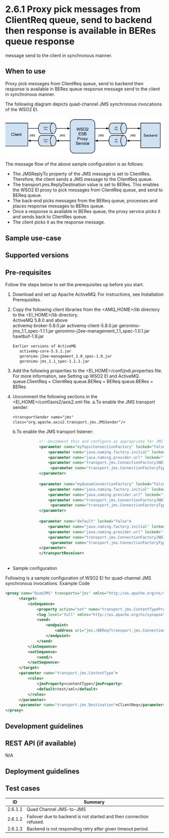# 2.6.1 Proxy pick messages from ClientReq queue, send to backend then  response is available in BERes queue response
 message send to the client in synchronous manner. 


## When to use
Proxy pick messages from ClientReq queue, send to backend then  response is available in BERes queue response message
 send to the client in synchronous manner. 

The following diagram depicts quad-channel JMS synchronous invocations of the WSO2 EI.

 ![Quad-channel--synchronous-JMS](images/Quad-channel--synchronous-JMS.png)

 The message flow of the above sample configuration is as follows:

- The JMSReplyTo property of the JMS message is set to ClientRes. Therefore, the client sends a JMS message to the ClientReq queue.
- The transport.jms.ReplyDestination value is set to BERes. This enables the WSO2 EI proxy to pick messages from 
ClientReq queue, and send to BEReq queue.
- The back-end picks messages from the BEReq queue, processes and places response messages to BERes queue.
- Once a response is available in BERes queue, the proxy service picks it and sends back to ClientRes queue.
- The client picks it as the response message.

## Sample use-case

## Supported versions

## Pre-requisites
Follow the steps below to set the prerequisites up before you start.

  1. Download and set up Apache ActiveMQ. For instructions, see Installation Prerequisites. 
  2. Copy the following client libraries from the <AMQ_HOME>/lib directory to the <EI_HOME>/lib directory.   
         ActiveMQ 5.8.0 and above   
            activemq-broker-5.8.0.jar
            activemq-client-5.8.0.jar
            geronimo-jms_1.1_spec-1.1.1.jar
            geronimo-j2ee-management_1.1_spec-1.0.1.jar
            hawtbuf-1.9.jar   

         Earlier versions of ActiveMQ
            activemq-core-5.5.1.jar
            geronimo-j2ee-management_1.0_spec-1.0.jar
            geronimo-jms_1.1_spec-1.1.1.jar
            
   3. Add the following properties to the <EI_HOME>/conf/jndi.properties file. For more information, see Setting up 
   WSO2 EI and ActiveMQ.
      queue.ClientReq = ClientReq
      queue.BEReq = BEReq
      queue.BERes = BERes
      
   4. Uncomment the following sections in the <EI_HOME>/conf/axis2/axis2.xml file.
      a.To enable the JMS transport sender:
      
          <transportSender name="jms" class="org.apache.axis2.transport.jms.JMSSender"/>   
          
      b.To enable the JMS transport listener:
      
      
```xml
               <!--Uncomment this and configure as appropriate for JMS transport support, after setting up your JMS environment (e.g. ActiveMQ)--><transportReceiver name="jms" class="org.apache.axis2.transport.jms.JMSListener">
               <parameter name="myTopicConnectionFactory" locked="false">
                   <parameter name="java.naming.factory.initial" locked="false">org.apache.activemq.jndi.ActiveMQInitialContextFactory</parameter>
                   <parameter name="java.naming.provider.url" locked="false">tcp://localhost:61616</parameter>
                   <parameter name="transport.jms.ConnectionFactoryJNDIName" locked="false">TopicConnectionFactory</parameter>
                    <parameter name="transport.jms.ConnectionFactoryType" locked="false">topic</parameter>
               </parameter>
           
               <parameter name="myQueueConnectionFactory" locked="false">
                   <parameter name="java.naming.factory.initial" locked="false">org.apache.activemq.jndi.ActiveMQInitialContextFactory</parameter>
                   <parameter name="java.naming.provider.url" locked="false">tcp://localhost:61616</parameter>
                   <parameter name="transport.jms.ConnectionFactoryJNDIName" locked="false">QueueConnectionFactory</parameter>
                    <parameter name="transport.jms.ConnectionFactoryType" locked="false">queue</parameter>
               </parameter>
           
               <parameter name="default" locked="false">
                   <parameter name="java.naming.factory.initial" locked="false">org.apache.activemq.jndi.ActiveMQInitialContextFactory</parameter>
                   <parameter name="java.naming.provider.url" locked="false">tcp://localhost:61616</parameter>
                   <parameter name="transport.jms.ConnectionFactoryJNDIName" locked="false">QueueConnectionFactory</parameter>
                    <parameter name="transport.jms.ConnectionFactoryType" locked="false">queue</parameter>
               </parameter>
               </transportReceiver> 
           
  ```  
  
  - Sample configuration
  
  Following is a sample configuration of WSO2 EI for quad-channel JMS synchronous invocations.
  Example Code 
  
  ```xml
  <proxy name="QuadJMS" transports="jms" xmlns="http://ws.apache.org/ns/synapse">
        <target>
            <inSequence>
                <property action="set" name="transport.jms.ContentTypeProperty" value="Content-Type" scope="axis2"/>
                <log level="full" xmlns="http://ws.apache.org/ns/synapse"/>
                <send>
                    <endpoint>
                        <address uri="jms:/BEReq?transport.jms.ConnectionFactoryJNDIName=QueueConnectionFactory&amp;java.naming.factory.initial=org.apache.activemq.jndi.ActiveMQInitialContextFactory&amp;java.naming.provider.url=tcp://localhost:61616&amp;transport.jms.DestinationType=queue&amp;transport.jms.ReplyDestination=BERes"/>
                    </endpoint>
                </send>
            </inSequence>
            <outSequence>
                <send/>
            </outSequence>
        </target>
        <parameter name="transport.jms.ContentType">
            <rules>
                <jmsProperty>contentType</jmsProperty>
                <default>text/xml</default>
            </rules>
        </parameter>
        <parameter name="transport.jms.Destination">ClientReq</parameter>
  </proxy>
  ```

## Development guidelines

## REST API (if available)
N/A

## Deployment guidelines

## Test cases

| ID | Summary |
| ------------- | ------------- |
| 2.6.1.1  | Quad Channel JMS-to-JMS    |
| 2.6.1.2  | Failover due to backend is not started and then connection refused.   |
| 2.6.1.3  | Backend is not responding retry after given timeout period.  |
